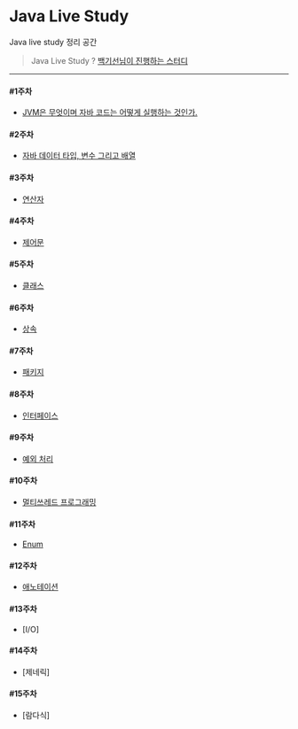 # Java Live Study
Java live study 정리 공간 

> Java Live Study ? [백기선님이 진행하는 스터디](https://github.com/whiteship/live-study)

-----

#### #1주차 

- [JVM은 무엇이며 자바 코드는 어떻게 실행하는 것인가.](https://void2017.tistory.com/145?category=825914)

#### #2주차 

- [자바 데이터 타입, 변수 그리고 배열](https://void2017.tistory.com/146?category=825914)

#### #3주차 

- [연산자](https://void2017.tistory.com/147)

#### #4주차 

- [제어문](https://void2017.tistory.com/151?category=825914)

#### #5주차 

- [클래스](https://void2017.tistory.com/153?category=825914)

#### #6주차 

- [상속](https://void2017.tistory.com/154?category=825914)

#### #7주차 

- [패키지](https://void2017.tistory.com/167?category=825914)

#### #8주차 

- [인터페이스](https://void2017.tistory.com/184?category=825914)

#### #9주차 

- [예외 처리](https://void2017.tistory.com/190?category=825914)

#### #10주차 

- [멀티쓰레드 프로그래밍](https://void2017.tistory.com/190?category=825914)

#### #11주차 

- [Enum](https://void2017.tistory.com/208?category=825914)

#### #12주차 

- [애노테이션](https://void2017.tistory.com/218?category=825914)

#### #13주차 

- [I/O]

#### #14주차 

- [제네릭]

#### #15주차 

- [람다식]





